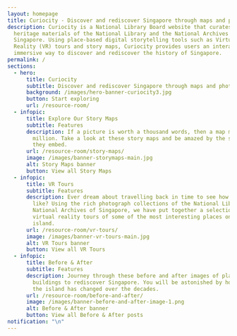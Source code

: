```yaml
---
layout: homepage
title: Curiocity - Discover and rediscover Singapore through maps and photographs
description: Curiocity is a National Library Board website that curates the
  heritage materials of the National Library and the National Archives of
  Singapore. Using place-based digital storytelling tools such as Virtual
  Reality (VR) tours and story maps, Curiocity provides users an interactive and
  immersive way to discover and rediscover the history of Singapore.
permalink: /
sections:
  - hero:
      title: Curiocity
      subtitle: Discover and rediscover Singapore through maps and photographs
      background: /images/hero-banner-curiocity3.jpg
      button: Start exploring
      url: /resource-room/
  - infopic:
      title: Explore Our Story Maps
      subtitle: Features
      description: If a picture is worth a thousand words, then a map must be worth a
        million. Take a look at these story maps and be amazed by the stories
        they embed.
      url: /resource-room/story-maps/
      image: /images/banner-storymaps-main.jpg
      alt: Story Maps banner
      button: View all Story Maps
  - infopic:
      title: VR Tours
      subtitle: Features
      description: Ever dream about travelling back in time to see how Singapore was
        like? Using the rich photograph collections of the National Library and
        National Archives of Singapore, we have put together a selection of
        virtual reality tours of some of the most interesting places on the
        island.
      url: /resource-room/vr-tours/
      image: /images/banner-vr-tours-main.jpg
      alt: VR Tours banner
      button: View all VR Tours
  - infopic:
      title: Before & After
      subtitle: Features
      description: Journey through these before and after images of places and
        buildings to rediscover Singapore. You will be astonished by how much
        the island has changed over the decades.
      url: /resource-room/before-and-after/
      image: /images/banner-before-and-after-image-1.png
      alt: Before & After banner
      button: View all Before & After posts
notification: "\n"
---
```

